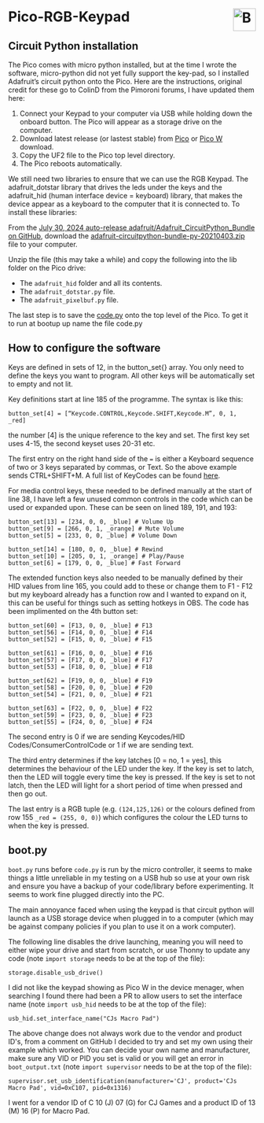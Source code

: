 # Pico-RGB-Keypad <a href='https://ko-fi.com/cjgameslive' target='_blank'><img height='35' align='right' style='border:0px;height:46px;' src='https://az743702.vo.msecnd.net/cdn/kofi3.png?v=1' border='0' alt='Buy Me a Coffee at ko-fi.com' /></a>

## Circuit Python installation
The Pico comes with micro python installed, but at the time I wrote the software, micro-python did not yet fully support the key-pad, so I installed Adafruit’s circuit python onto the Pico. Here are the instructions, original credit for these go to ColinD from the Pimoroni forums, I have updated them here:

1. Connect your Keypad to your computer via USB while holding down the onboard button. The Pico will appear as a storage drive on the computer.
2. Download latest release (or lastest stable) from [Pico](https://circuitpython.org/board/raspberry_pi_pico/) or [Pico W](https://circuitpython.org/board/raspberry_pi_pico_w/) download.
3. Copy the UF2 file to the Pico top level directory.
4. The Pico reboots automatically.

We still need two libraries to ensure that we can use the RGB Keypad. The adafruit_dotstar library that drives the leds under the keys and the adafruit_hid (human interface device = keyboard) library, that makes the device appear as a keyboard to the computer that it is connected to. To install these libraries:

From the [July 30, 2024 auto-release adafruit/Adafruit_CircuitPython_Bundle on GitHub](https://github.com/adafruit/Adafruit_CircuitPython_Bundle/releases/tag/20240730), download the [adafruit-circuitpython-bundle-py-20210403.zip](https://github.com/adafruit/Adafruit_CircuitPython_Bundle/releases/download/20240730/adafruit-circuitpython-bundle-py-20240730.zip) file to your computer.

Unzip the file (this may take a while) and copy the following into the lib folder on the Pico drive:
- The `adafruit_hid` folder and all its contents.
- The `adafruit_dotstar.py` file.
- The `adafruit_pixelbuf.py` file.

The last step is to save the [code.py](code.py) onto the top level of the Pico. To get it to run at bootup up name the file code.py

## How to configure the software
Keys are defined in sets of 12, in the button_set{} array. You only need to define the keys you want to program. All other keys will be automatically set to empty and not lit.

Key definitions start at line 185 of the programme. The syntax is like this:

`button_set[4] = [“Keycode.CONTROL,Keycode.SHIFT,Keycode.M”, 0, 1, _red]`

the number [4] is the unique reference to the key and set. The first key set uses 4-15, the second keyset uses 20-31 etc.

The first entry on the right hand side of the `=` is either a Keyboard sequence of two or 3 keys separated by commas, or Text. So the above example sends CTRL+SHIFT+M. A full list of KeyCodes can be found [here](https://circuitpython.readthedocs.io/projects/hid/en/latest/api.html#adafruit-hid-keycode-keycode).

For media control keys, these needed to be defined manually at the start of line 38, I have left a few unused common controls in the code which can be used or expanded upon. These can be seen on lined 189, 191, and 193:

```
button_set[13] = [234, 0, 0, _blue] # Volume Up
button_set[9] = [266, 0, 1, _orange] # Mute Volume
button_set[5] = [233, 0, 0, _blue] # Volume Down

button_set[14] = [180, 0, 0, _blue] # Rewind
button_set[10] = [205, 0, 1, _orange] # Play/Pause
button_set[6] = [179, 0, 0, _blue] # Fast Forward
```

The extended function keys also needed to be manually defined by their HID values from line 165, you could add to these or change them to F1 - F12 but my keyboard already has a function row and I wanted to expand on it, this can be useful for things such as setting hotkeys in OBS. The code has been implimented on the 4th button set:

```
button_set[60] = [F13, 0, 0, _blue] # F13
button_set[56] = [F14, 0, 0, _blue] # F14
button_set[52] = [F15, 0, 0, _blue] # F15

button_set[61] = [F16, 0, 0, _blue] # F16
button_set[57] = [F17, 0, 0, _blue] # F17
button_set[53] = [F18, 0, 0, _blue] # F18

button_set[62] = [F19, 0, 0, _blue] # F19
button_set[58] = [F20, 0, 0, _blue] # F20
button_set[54] = [F21, 0, 0, _blue] # F21

button_set[63] = [F22, 0, 0, _blue] # F22
button_set[59] = [F23, 0, 0, _blue] # F23
button_set[55] = [F24, 0, 0, _blue] # F24
```

The second entry is 0 if we are sending Keycodes/HID Codes/ConsumerControlCode or 1 if we are sending text.

The third entry determines if the key latches [0 = no, 1 = yes], this determines the behaviour of the LED under the key. If the key is set to latch, then the LED will toggle every time the key is pressed. If the key is set to not latch, then the LED will light for a short period of time when pressed and then go out.

The last entry is a RGB tuple (e.g. `(124,125,126)` or the colours defined from row 155 `_red = (255, 0, 0)`) which configures the colour the LED turns to when the key is pressed.

## boot.py
`boot.py` runs before `code.py` is run by the micro controller, it seems to make things a little unreliable in my testing on a USB hub so use at your own risk and ensure you have a backup of your code/library before experimenting. It seems to work fine plugged directly into the PC.

The main annoyance faced when using the keypad is that circuit python will launch as a USB storage device when plugged in to a computer (which may be against company policies if you plan to use it on a work computer).

The following line disables the drive launching, meaning you will need to either wipe your drive and start from scratch, or use Thonny to update any code (note `import storage` needs to be at the top of the file):
```
storage.disable_usb_drive()  
```

I did not like the keypad showing as Pico W in the device menager, when searching I found there had been a PR to allow users to set the interface name (note `import usb_hid` needs to be at the top of the file):
```
usb_hid.set_interface_name("CJs Macro Pad")
```

The above change does not always work due to the vendor and product ID's, from a comment on GitHub I decided to try and set my own using their example which worked. You can decide your own name and manufacturer, make sure any VID or PID you set is valid or you will get an error in `boot_output.txt` (note `import supervisor` needs to be at the top of the file):
```
supervisor.set_usb_identification(manufacturer='CJ', product='CJs Macro Pad', vid=0xC107, pid=0x1316)
```
I went for a vendor ID of C 10 (J) 07 (G) for CJ Games and a product ID of 13 (M) 16 (P) for Macro Pad.
